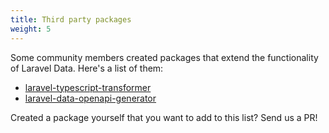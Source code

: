 ```yaml
---
title: Third party packages
weight: 5
---
```


Some community members created packages that extend the functionality of Laravel Data. Here's a list of them:

- [laravel-typescript-transformer](https://github.com/spatie/laravel-typescript-transformer)
- [laravel-data-openapi-generator](https://github.com/xolvionl/laravel-data-openapi-generator)

Created a package yourself that you want to add to this list? Send us a PR!
